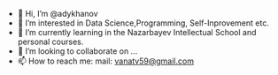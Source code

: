 - 👋 Hi, I’m @adykhanov
- 👀 I’m interested in Data Science,Programming, Self-Inprovement etc.
- 🌱 I’m currently learning in the Nazarbayev Intellectual School and personal courses.
- 💞️ I’m looking to collaborate on ...
- 📫 How to reach me: mail: vanatv59@gmail.com

<!---
adykhanov/adykhanov is a ✨ special ✨ repository because its `README.md` (this file) appears on your GitHub profile.
You can click the Preview link to take a look at your changes.
--->
